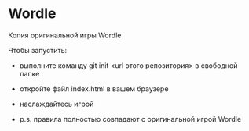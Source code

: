 # Wordle
Копия оригинальной игры Wordle

Чтобы запустить:

* выполните команду git init <url этого репозитория> в свободной папке
* откройте файл index.html в вашем браузере
* наслаждайтесь игрой

* p.s. правила полностью совпадают с оригинальной игрой Wordle
